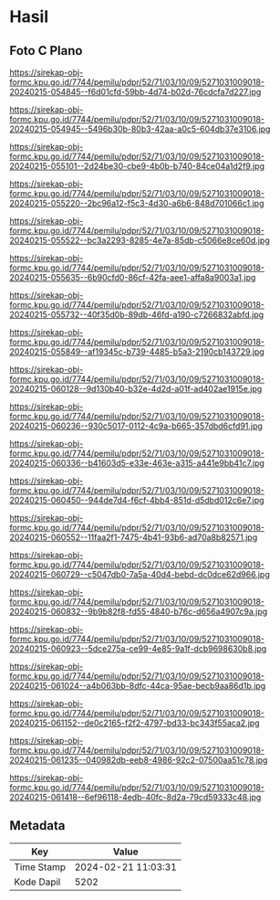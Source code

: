 # Hasil

## Foto C Plano

https://sirekap-obj-formc.kpu.go.id/7744/pemilu/pdpr/52/71/03/10/09/5271031009018-20240215-054845--f6d01cfd-59bb-4d74-b02d-76cdcfa7d227.jpg

https://sirekap-obj-formc.kpu.go.id/7744/pemilu/pdpr/52/71/03/10/09/5271031009018-20240215-054945--5496b30b-80b3-42aa-a0c5-604db37e3106.jpg

https://sirekap-obj-formc.kpu.go.id/7744/pemilu/pdpr/52/71/03/10/09/5271031009018-20240215-055101--2d24be30-cbe9-4b0b-b740-84ce04a1d2f9.jpg

https://sirekap-obj-formc.kpu.go.id/7744/pemilu/pdpr/52/71/03/10/09/5271031009018-20240215-055220--2bc96a12-f5c3-4d30-a6b6-848d701066c1.jpg

https://sirekap-obj-formc.kpu.go.id/7744/pemilu/pdpr/52/71/03/10/09/5271031009018-20240215-055522--bc3a2293-8285-4e7a-85db-c5066e8ce60d.jpg

https://sirekap-obj-formc.kpu.go.id/7744/pemilu/pdpr/52/71/03/10/09/5271031009018-20240215-055635--6b90cfd0-86cf-42fa-aee1-affa8a9003a1.jpg

https://sirekap-obj-formc.kpu.go.id/7744/pemilu/pdpr/52/71/03/10/09/5271031009018-20240215-055732--40f35d0b-89db-46fd-a190-c7266832abfd.jpg

https://sirekap-obj-formc.kpu.go.id/7744/pemilu/pdpr/52/71/03/10/09/5271031009018-20240215-055849--af19345c-b739-4485-b5a3-2190cb143729.jpg

https://sirekap-obj-formc.kpu.go.id/7744/pemilu/pdpr/52/71/03/10/09/5271031009018-20240215-060128--9d130b40-b32e-4d2d-a01f-ad402ae1915e.jpg

https://sirekap-obj-formc.kpu.go.id/7744/pemilu/pdpr/52/71/03/10/09/5271031009018-20240215-060236--930c5017-0112-4c9a-b665-357dbd6cfd91.jpg

https://sirekap-obj-formc.kpu.go.id/7744/pemilu/pdpr/52/71/03/10/09/5271031009018-20240215-060336--b41603d5-e33e-463e-a315-a441e9bb41c7.jpg

https://sirekap-obj-formc.kpu.go.id/7744/pemilu/pdpr/52/71/03/10/09/5271031009018-20240215-060450--944de7d4-f6cf-4bb4-851d-d5dbd012c6e7.jpg

https://sirekap-obj-formc.kpu.go.id/7744/pemilu/pdpr/52/71/03/10/09/5271031009018-20240215-060552--11faa2f1-7475-4b41-93b6-ad70a8b82571.jpg

https://sirekap-obj-formc.kpu.go.id/7744/pemilu/pdpr/52/71/03/10/09/5271031009018-20240215-060729--c5047db0-7a5a-40d4-bebd-dc0dce62d966.jpg

https://sirekap-obj-formc.kpu.go.id/7744/pemilu/pdpr/52/71/03/10/09/5271031009018-20240215-060832--9b9b82f8-fd55-4840-b76c-d656a4907c9a.jpg

https://sirekap-obj-formc.kpu.go.id/7744/pemilu/pdpr/52/71/03/10/09/5271031009018-20240215-060923--5dce275a-ce99-4e85-9a1f-dcb9698630b8.jpg

https://sirekap-obj-formc.kpu.go.id/7744/pemilu/pdpr/52/71/03/10/09/5271031009018-20240215-061024--a4b063bb-8dfc-44ca-95ae-becb9aa86d1b.jpg

https://sirekap-obj-formc.kpu.go.id/7744/pemilu/pdpr/52/71/03/10/09/5271031009018-20240215-061152--de0c2165-f2f2-4797-bd33-bc343f55aca2.jpg

https://sirekap-obj-formc.kpu.go.id/7744/pemilu/pdpr/52/71/03/10/09/5271031009018-20240215-061235--040982db-eeb8-4986-92c2-07500aa51c78.jpg

https://sirekap-obj-formc.kpu.go.id/7744/pemilu/pdpr/52/71/03/10/09/5271031009018-20240215-061418--6ef96118-4edb-40fc-8d2a-79cd59333c48.jpg


## Metadata

| Key        | Value               |
| ---------- | ------------------- |
| Time Stamp | 2024-02-21 11:03:31 |
| Kode Dapil | 5202                |



